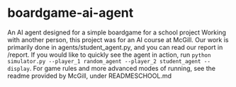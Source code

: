 # boardgame-ai-agent
An AI agent designed for a simple boardgame for a school project
Working with another person, this project was for an AI course at McGill.
Our work is primarily done in agents/student_agent.py, and you can read our report in /report.
If you would like to quickly see the agent in action, run `python simulator.py --player_1 random_agent --player_2 student_agent --display`.
For game rules and more advanced modes of running, see the readme provided by McGill, under READMESCHOOL.md
